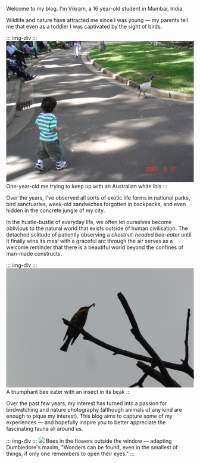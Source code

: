 Welcome to my blog. I'm Vikram, a 16 year-old student in Mumbai, India.  

Wildlife and nature have attracted me since I was young &mdash; my
parents tell me that even as a toddler I was captivated by the sight of birds.  

::: img-div :::
![](/images/home/small-me-chasing-ibis.jpg)
<span class="img-caption">One-year-old me trying to keep up with an Australian white ibis</span>
:::

Over the years, I've observed all sorts of exotic life forms
in national parks, bird sanctuaries, week-old sandwiches forgotten in backpacks,
and even hidden in the concrete jungle of my city.  

In the hustle-bustle of everyday life, we often let ourselves become
oblivious to the natural world that exists outside of human civilisation.
The detached solitude of patiently observing a *chestnut-headed bee-eater* until
it finally wins its meal with a graceful arc through the air serves as a
welcome reminder that there is a beautiful world beyond the confines of
man-made constructs.  

::: img-div :::
![](/images/home/bee-eater-caught-insect.jpg)
<span class="img-caption">A triumphant bee eater with an insect in its beak</span>
:::

Over the past few years, my interest has turned into a passion for birdwatching and nature photography (although animals
of any kind are enough to pique my interest). This blog aims to capture some of my
experiences &mdash; and hopefully inspire you to better
appreciate the fascinating fauna all around us.

::: img-div :::
![](/images/home/bees.jpg)
<span class="img-caption">Bees in the flowers outside the window &mdash; adapting Dumbledore's maxim, "Wonders can be found, even in the smallest of things, if only one remembers to open their eyes."</span>
::: 
